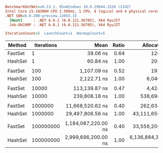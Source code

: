 ``` ini

BenchmarkDotNet=v0.13.1, OS=Windows 10.0.19044.1526 (21H2)
Intel Core i5-10300H CPU 2.50GHz, 1 CPU, 8 logical and 4 physical cores
.NET SDK=6.0.200-preview.22055.15
  [Host]     : .NET 6.0.1 (6.0.121.56705), X64 RyuJIT
  Job-OXCKMP : .NET 6.0.1 (6.0.121.56705), X64 RyuJIT

IterationCount=5  LaunchCount=1  WarmupCount=5  

```
|  Method | Iterations |                Mean | Ratio |       Allocated |
|-------- |----------- |--------------------:|------:|----------------:|
| FastSet |          1 |            39.06 ns |  0.64 |           120 B |
| HashSet |          1 |            60.84 ns |  1.00 |           208 B |
|         |            |                     |       |                 |
| FastSet |        100 |         1,107.09 ns |  0.52 |           192 B |
| HashSet |        100 |         2,122.71 ns |  1.00 |         6,040 B |
|         |            |                     |       |                 |
| FastSet |      10000 |       113,139.87 ns |  0.47 |         4,424 B |
| HashSet |      10000 |       239,808.18 ns |  1.00 |       538,696 B |
|         |            |                     |       |                 |
| FastSet |    1000000 |    11,668,520.62 ns |  0.40 |       262,634 B |
| HashSet |    1000000 |    29,497,806.56 ns |  1.00 |    43,111,656 B |
|         |            |                     |       |                 |
| FastSet |  100000000 | 1,184,087,220.00 ns |  0.40 |    33,556,200 B |
| HashSet |  100000000 | 2,999,696,200.00 ns |  1.00 | 6,136,884,376 B |
